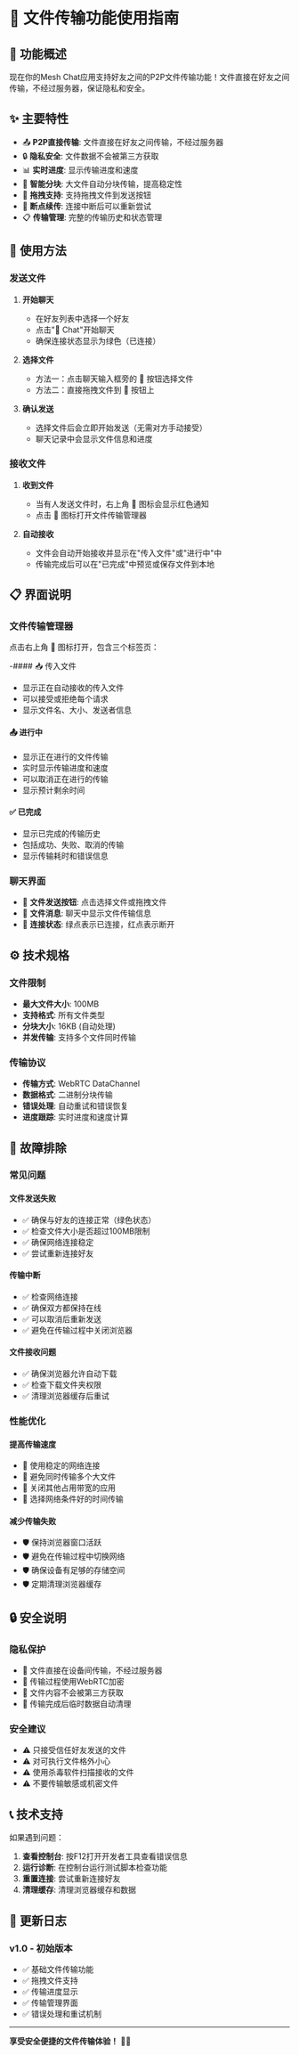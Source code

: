 # 📁 文件传输功能使用指南

## 🎯 功能概述

现在你的Mesh Chat应用支持好友之间的P2P文件传输功能！文件直接在好友之间传输，不经过服务器，保证隐私和安全。

## ✨ 主要特性

- 📤 **P2P直接传输**: 文件直接在好友之间传输，不经过服务器
- 🔒 **隐私安全**: 文件数据不会被第三方获取
- 📊 **实时进度**: 显示传输进度和速度
- 🎯 **智能分块**: 大文件自动分块传输，提高稳定性
- 📱 **拖拽支持**: 支持拖拽文件到发送按钮
- 🔄 **断点续传**: 连接中断后可以重新尝试
- 📋 **传输管理**: 完整的传输历史和状态管理

## 🚀 使用方法

### 发送文件

1. **开始聊天**
   - 在好友列表中选择一个好友
   - 点击"💬 Chat"开始聊天
   - 确保连接状态显示为绿色（已连接）

2. **选择文件**
   - 方法一：点击聊天输入框旁的 📎 按钮选择文件
   - 方法二：直接拖拽文件到 📎 按钮上

3. **确认发送**
   - 选择文件后会立即开始发送（无需对方手动接受）
   - 聊天记录中会显示文件信息和进度

### 接收文件

1. **收到文件**
   - 当有人发送文件时，右上角 📁 图标会显示红色通知
   - 点击 📁 图标打开文件传输管理器

2. **自动接收**
   - 文件会自动开始接收并显示在"传入文件"或"进行中"中
   - 传输完成后可以在"已完成"中预览或保存文件到本地

## 📋 界面说明

### 文件传输管理器

点击右上角 📁 图标打开，包含三个标签页：

-#### 📥 传入文件
- 显示正在自动接收的传入文件
- 可以接受或拒绝每个请求
- 显示文件名、大小、发送者信息

#### 📤 进行中
- 显示正在进行的文件传输
- 实时显示传输进度和速度
- 可以取消正在进行的传输
- 显示预计剩余时间

#### ✅ 已完成
- 显示已完成的传输历史
- 包括成功、失败、取消的传输
- 显示传输耗时和错误信息

### 聊天界面

- 📎 **文件发送按钮**: 点击选择文件或拖拽文件
- 📄 **文件消息**: 聊天中显示文件传输信息
- 🔗 **连接状态**: 绿点表示已连接，红点表示断开

## ⚙️ 技术规格

### 文件限制
- **最大文件大小**: 100MB
- **支持格式**: 所有文件类型
- **分块大小**: 16KB (自动处理)
- **并发传输**: 支持多个文件同时传输

### 传输协议
- **传输方式**: WebRTC DataChannel
- **数据格式**: 二进制分块传输
- **错误处理**: 自动重试和错误恢复
- **进度跟踪**: 实时进度和速度计算

## 🔧 故障排除

### 常见问题

#### 文件发送失败
- ✅ 确保与好友的连接正常（绿色状态）
- ✅ 检查文件大小是否超过100MB限制
- ✅ 确保网络连接稳定
- ✅ 尝试重新连接好友

#### 传输中断
- ✅ 检查网络连接
- ✅ 确保双方都保持在线
- ✅ 可以取消后重新发送
- ✅ 避免在传输过程中关闭浏览器

#### 文件接收问题
- ✅ 确保浏览器允许自动下载
- ✅ 检查下载文件夹权限
- ✅ 清理浏览器缓存后重试

### 性能优化

#### 提高传输速度
- 🚀 使用稳定的网络连接
- 🚀 避免同时传输多个大文件
- 🚀 关闭其他占用带宽的应用
- 🚀 选择网络条件好的时间传输

#### 减少传输失败
- 🛡️ 保持浏览器窗口活跃
- 🛡️ 避免在传输过程中切换网络
- 🛡️ 确保设备有足够的存储空间
- 🛡️ 定期清理浏览器缓存

## 🔒 安全说明

### 隐私保护
- 🔐 文件直接在设备间传输，不经过服务器
- 🔐 传输过程使用WebRTC加密
- 🔐 文件内容不会被第三方获取
- 🔐 传输完成后临时数据自动清理

### 安全建议
- ⚠️ 只接受信任好友发送的文件
- ⚠️ 对可执行文件格外小心
- ⚠️ 使用杀毒软件扫描接收的文件
- ⚠️ 不要传输敏感或机密文件

## 📞 技术支持

如果遇到问题：

1. **查看控制台**: 按F12打开开发者工具查看错误信息
2. **运行诊断**: 在控制台运行测试脚本检查功能
3. **重置连接**: 尝试重新连接好友
4. **清理缓存**: 清理浏览器缓存和数据

## 🎉 更新日志

### v1.0 - 初始版本
- ✅ 基础文件传输功能
- ✅ 拖拽文件支持
- ✅ 传输进度显示
- ✅ 传输管理界面
- ✅ 错误处理和重试机制

---

**享受安全便捷的文件传输体验！** 📁✨